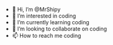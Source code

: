 - 👋 Hi, I’m @MrShipy
- 👀 I’m interested in coding
- 🌱 I’m currently learning coding
- 💞️ I’m looking to collaborate on coding
- 📫 How to reach me coding

<!---
MrShipy/MrShipy is a ✨ special ✨ repository because its `README.md` (this file) appears on your GitHub profile.
You can click the Preview link to take a look at your changes.
--->
